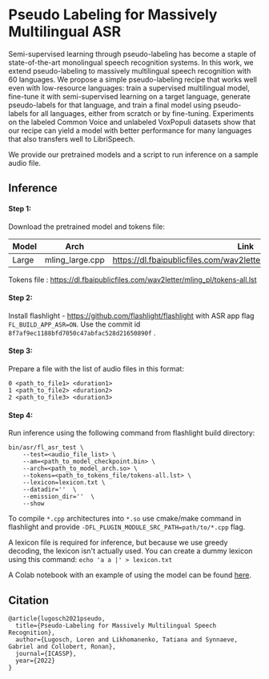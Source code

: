 # Pseudo Labeling for Massively Multilingual ASR

Semi-supervised learning through pseudo-labeling has become a staple of state-of-the-art monolingual speech recognition systems. In this work, we extend pseudo-labeling to massively multilingual speech recognition with 60 languages. We propose a simple pseudo-labeling recipe that works well even with low-resource languages: train a supervised multilingual model, fine-tune it with semi-supervised learning on a target language, generate pseudo-labels for that language, and train a final model using pseudo-labels for all languages, either from scratch or by fine-tuning. Experiments on the labeled Common Voice and unlabeled VoxPopuli datasets show that our recipe can yield a model with better performance for many languages that also transfers well to LibriSpeech.

We provide our pretrained models and a script to run inference on a sample audio file.

## Inference

#### Step 1:
Download the pretrained model and tokens file:

| Model | Arch | Link |
| - | - | - |
Large | mling_large.cpp | https://dl.fbaipublicfiles.com/wav2letter/mling_pl/checkpoint_large.bin

Tokens file : https://dl.fbaipublicfiles.com/wav2letter/mling_pl/tokens-all.lst

#### Step 2:

Install flashlight - https://github.com/flashlight/flashlight with ASR app flag `FL_BUILD_APP_ASR=ON`. Use the commit id `8f7af9ec1188bfd7050c47abfac528d21650890f` .

#### Step 3:
Prepare a file with the list of audio files in this format:
```
0 <path_to_file1> <duration1>
1 <path_to_file2> <duration2>
2 <path_to_file3> <duration3>
```

#### Step 4:

Run inference using the following command from flashlight build directory:

```
bin/asr/fl_asr_test \
    --test=<audio_file_list> \
    --am=<path_to_model_checkpoint.bin> \
    --arch=<path_to_model_arch.so> \
    --tokens=<path_to_tokens_file/tokens-all.lst> \
    --lexicon=lexicon.txt \
    --datadir=''  \
    --emission_dir=''  \
    --show
```

To compile `*.cpp` architectures into `*.so` use cmake/make command in flashlight and provide `-DFL_PLUGIN_MODULE_SRC_PATH=path/to/*.cpp` flag.

A lexicon file is required for inference, but because we use greedy decoding, the lexicon isn't actually used. You can create a dummy lexicon using this command: `echo 'a a |' > lexicon.txt`

A Colab notebook with an example of using the model can be found [here](https://colab.research.google.com/drive/1xObuBVyZcPj8JXQm-gWa3e5WG0wgDreZ).

## Citation
```
@article{lugosch2021pseudo,
  title={Pseudo-Labeling for Massively Multilingual Speech Recognition},
  author={Lugosch, Loren and Likhomanenko, Tatiana and Synnaeve, Gabriel and Collobert, Ronan},
  journal={ICASSP},
  year={2022}
}
```
